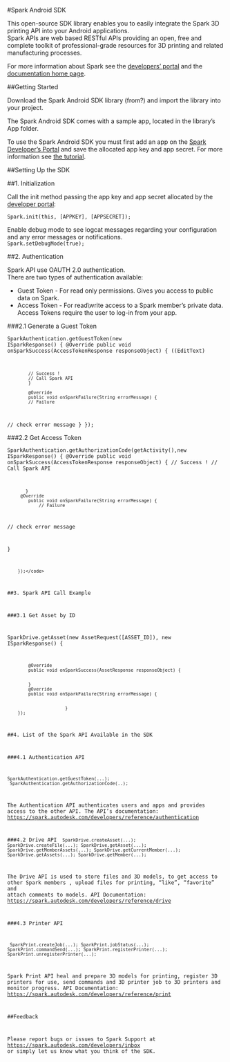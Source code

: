 #Spark Android SDK

This open-source SDK library enables you to easily integrate the Spark 3D printing API into your Android applications.<br>
Spark APIs are web based RESTful APIs providing an open, free and complete toolkit of professional-grade resources for 3D printing and related manufacturing processes. 

For more information about Spark see the [developers’ portal](https://spark.autodesk.com/developers/) and the [documentation home page](https://spark.autodesk.com/developers/reference/).

##Getting Started

Download the Spark Android SDK library (from?) and import the library into your project.

The Spark Android SDK comes with a sample app, located in the library’s App folder.

To use the Spark Android SDK you must first add an app on the [Spark Developer’s Portal](https://spark.autodesk.com/developers/myApps) and save the allocated app key and app secret. For more information see [the tutorial](https://spark.autodesk.com/developers/reference/introduction/tutorials/register-an-app).

##Setting Up the SDK

##1. Initialization

Call the init method passing the app key and app secret allocated by the [developer portal](https://spark.autodesk.com/developers/myApps):

<code>Spark.init(this, [APPKEY], [APPSECRET]);</code>

Enable debug mode to see logcat messages regarding your configuration and any error messages or notifications.<br>
<code>Spark.setDebugMode(true);</code>

##2. Authentication

Spark API use OAUTH 2.0 authentication.<br>
There are two types of authentication available:<br>
* Guest Token - For read only permissions. Gives you access to public data on Spark.
* Access Token - For read\write access to a Spark member’s private data. Access Tokens require the user to log-in from your app.

###2.1 Generate a Guest Token

<code>SparkAuthentication.getGuestToken(new ISparkResponse<AccessTokenResponse>() {
            @Override
            public void onSparkSuccess(AccessTokenResponse responseObject) {
                ((EditText) 
			
			// Success !
			// Call Spark API
            }

            @Override
            public void onSparkFailure(String errorMessage) {
			// Failure
// check error message
            }
        });</code>

###2.2  Get Access Token

<code>SparkAuthentication.getAuthorizationCode(getActivity(),new ISparkResponse<AccessTokenResponse>() {
            @Override
            public void onSparkSuccess(AccessTokenResponse responseObject) {
// Success !
			// Call Spark API


           }
         @Override
            public void onSparkFailure(String errorMessage) {
       			// Failure
// check error message
                    
}

        });</code>

##3. Spark API Call Example

###3.1 Get Asset by ID

SparkDrive.getAsset(new AssetRequest([ASSET_ID]), new ISparkResponse<AssetResponse>() {

            @Override
            public void onSparkSuccess(AssetResponse responseObject) {


            }
            @Override
            public void onSparkFailure(String errorMessage) {


                          }
        });

##4. List of the Spark API Available in the SDK

###4.1 Authentication API

	SparkAuthentication.getGuestToken(...);
     SparkAuthentication.getAuthorizationCode(..);

The Authentication API authenticates users and apps and provides access to the other API. The API’s documentation: https://spark.autodesk.com/developers/reference/authentication

###4.2 Drive API
<code>     SparkDrive.createAsset(...);
     SparkDrive.createFile(...);
     SparkDrive.getAsset(...);
     SparkDrive.getMemberAssets(...);
     SparkDrive.getCurrentMember(...);
     SparkDrive.getAssets(...);
     SparkDrive.getMember(...);</code>

The Drive API is used to store files and 3D models, to get access to other Spark members , upload files for printing, “like”, “favorite” and attach comments to models. 
API Documentation: https://spark.autodesk.com/developers/reference/drive

###4.3 Printer API

<code>	  SparkPrint.createJob(...);
       SparkPrint.jobStatus(...);
       SparkPrint.commandSend(...);
       SparkPrint.registerPrinter(...);
       SparkPrint.unregisterPrinter(...);</code>

Spark Print API heal and prepare 3D models for printing, register 3D printers for use, send commands and 3D printer job to 3D printers and monitor progress.
API Documentation: https://spark.autodesk.com/developers/reference/print 


##Feedback

Please report bugs or issues to Spark Support at https://spark.autodesk.com/developers/inbox or simply let us know what you think of the SDK.
